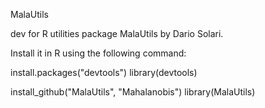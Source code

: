 
MalaUtils


dev for R utilities package MalaUtils by Dario Solari.

Install it in R using the following command:

install.packages("devtools") 
library(devtools)

install_github("MalaUtils", "Mahalanobis")
library(MalaUtils)
